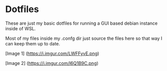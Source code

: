 # Dotfiles

These are just my basic dotfiles for running a GUI based debian instance inside of WSL.

Most of my files inside my .confg dir just source the files here so that way I can keep them up to date.

[Image 1] (https://i.imgur.com/LWFFyvE.png)

[Image 2] (https://i.imgur.com/l6Q1B9C.png)
